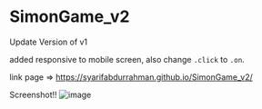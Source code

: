 # SimonGame_v2
Update Version of v1

added responsive to mobile screen, also change `.click` to `.on`.

link page => https://syarifabdurrahman.github.io/SimonGame_v2/

Screenshot!!
![image](https://user-images.githubusercontent.com/45060322/135751426-6b4ca44c-086e-4463-9bdc-b651a6cce6b6.png)
